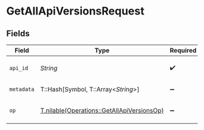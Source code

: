 # GetAllApiVersionsRequest


## Fields

| Field                                                                                        | Type                                                                                         | Required                                                                                     | Description                                                                                  |
| -------------------------------------------------------------------------------------------- | -------------------------------------------------------------------------------------------- | -------------------------------------------------------------------------------------------- | -------------------------------------------------------------------------------------------- |
| `api_id`                                                                                     | *String*                                                                                     | :heavy_check_mark:                                                                           | The ID of the Api to retrieve.                                                               |
| `metadata`                                                                                   | T::Hash[Symbol, T::Array<*String*>]                                                          | :heavy_minus_sign:                                                                           | Metadata to filter Apis on                                                                   |
| `op`                                                                                         | [T.nilable(Operations::GetAllApiVersionsOp)](../../models/operations/getallapiversionsop.md) | :heavy_minus_sign:                                                                           | Configuration for filter operations                                                          |